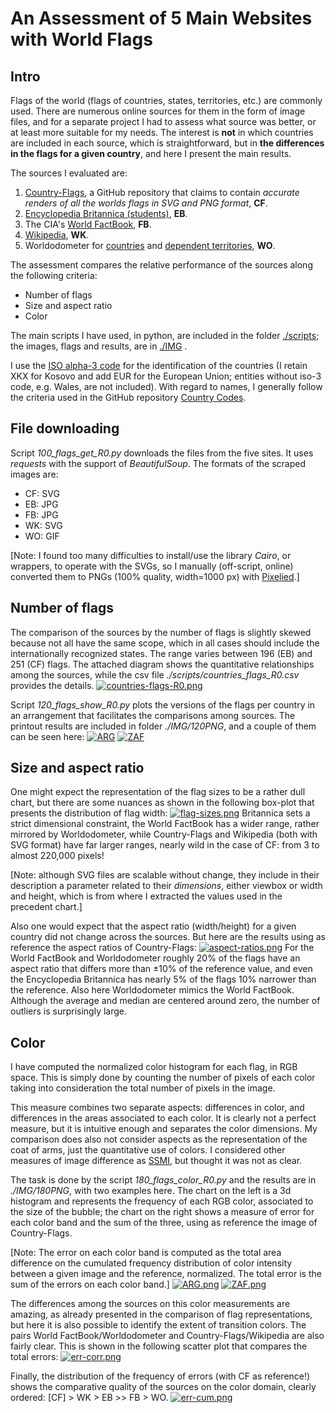# An Assessment of 5 Main Websites with World Flags

## Intro
Flags of the world (flags of countries, states, territories, etc.) are commonly used. There are numerous online sources for them in the form of image files, and for a separate project I had to assess what source was better, or at least more suitable for my needs. The interest is **not** in which countries are included in each source, which is straightforward, but in **the differences in the flags for a given country**, and here I present the main results.

The sources I evaluated are:
1. [Country-Flags](https://github.com/hampusborgos/country-flags), a GitHub repository that claims to contain *accurate renders of all the worlds flags in SVG and PNG format*, **CF**.
2. [Encyclopedia Britannica (students)](https://kids.britannica.com/students/article/flags-of-the-world/274335), **EB**.
3. The CIA's [World FactBook](https://www.cia.gov/the-world-factbook/references/flags-of-the-world/), **FB**.
4. [Wikipedia](https://en.m.wikipedia.org/wiki/List_of_national_flags_of_sovereign_states), **WK**.
5. Worldodometer for [countries](https://www.worldometers.info/geography/flags-of-the-world/) and [dependent territories](https://www.worldometers.info/geography/flags-of-dependent-territories/), **WO**.


The assessment compares the relative performance of the sources along the following criteria:
 - Number of flags
 - Size and aspect ratio
 - Color

The main scripts I have used, in python, are included in the folder [./scripts](https://github.com/Rigonz/assessment-of-sites-with-world-flags/tree/main/scripts); the images, flags and results, are in [./IMG](https://github.com/Rigonz/assessment-of-sites-with-world-flags/tree/main/IMG) .

I use the [ISO alpha-3 code](https://en.wikipedia.org/wiki/ISO_3166-1_alpha-3) for the identification of the countries (I retain XKX for Kosovo and add EUR for the European Union; entities without iso-3 code, e.g. Wales, are not included). With regard to names, I generally follow the criteria used in the GitHub repository [Country Codes](https://github.com/datasets/country-codes).

## File downloading
Script *100_flags_get_R0.py* downloads the files from the five sites. It uses *requests* with the support of *BeautifulSoup*.
The formats of the scraped images are:
- CF: SVG
- EB: JPG
- FB: JPG
- WK: SVG
- WO: GIF

[Note: I found too many difficulties to install/use the library *Cairo*, or wrappers, to operate with the SVGs, so I manually (off-script, online) converted them to PNGs (100% quality, width=1000 px) with [Pixelied](https://pixelied.com/convert/svg-converter/svg-to-png).]
 
## Number of flags
The comparison of the sources by the number of flags is slightly skewed because not all have the same scope, which in all cases should include the internationally recognized states. The range varies between 196 (EB) and 251 (CF) flags.
The attached diagram shows the quantitative relationships among the sources, while the csv file *./scripts/countries_flags_R0.csv* provides the details.
[![countries-flags-R0.png](https://i.postimg.cc/sxhc73JW/countries-flags-R0.png)](https://postimg.cc/p5Pztb4V)

Script *120_flags_show_R0.py* plots the versions of the flags per country in an arrangement that facilitates the comparisons among sources. The printout results are included in folder *./IMG/120PNG*, and a couple of them can be seen here:
[![ARG](https://i.postimg.cc/kM8zXHK3/ARG.png)](https://postimg.cc/QV80f0f0)
[![ZAF](https://i.postimg.cc/7YkcCNnC/ZAF.png)](https://postimg.cc/grg4Q85d)

## Size and aspect ratio
One might expect the representation of the flag sizes to be a rather dull chart, but there are some nuances as shown in the following box-plot that presents the distribution of flag width:
[![flag-sizes.png](https://i.postimg.cc/C1vtmMD6/flag-sizes.png)](https://postimg.cc/vgV3ms0W)
Britannica sets a strict dimensional constraint, the World FactBook has a wider range, rather mirrored by Worldodometer, while Country-Flags and Wikipedia (both with SVG format) have far larger ranges, nearly wild in the case of CF: from 3 to almost 220,000 pixels!

[Note: although SVG files are scalable without change, they include in their description a parameter related to their *dimensions*, either viewbox or width and height, which is from where I extracted the values used in the precedent chart.]

Also one would expect that the aspect ratio (width/height) for a given country did not change across the sources. But here are the results using as reference the aspect ratios of Country-Flags:
[![aspect-ratios.png](https://i.postimg.cc/JhwCwhsy/aspect-ratios.png)](https://postimg.cc/qNG5y4X0)
For the World FactBook and Worldodometer roughly 20% of the flags have an aspect ratio that differs more than ±10% of the reference value, and even the Encyclopedia Britannica has nearly 5% of the flags 10% narrower than the reference. Also here Worldodometer mimics the World FactBook.
Although the average and median are centered around zero, the number of outliers is surprisingly large.

## Color
I have computed the normalized color histogram for each flag, in RGB space. This is simply done by counting the number of pixels of each color taking into consideration the total number of pixels in the image. 

This measure combines two separate aspects: differences in color, and differences in the areas associated to each color. It is clearly not a perfect measure, but it is intuitive enough and separates the color dimensions. My comparison does also not consider aspects as the representation of the coat of arms, just the quantitative use of colors. I considered other measures of image difference as [SSMI](https://en.wikipedia.org/wiki/Structural_similarity_index_measure), but thought it was not as clear.

The task is done by the script *180_flags_color_R0.py* and the results are in *./IMG/180PNG*, with two examples here. The chart on the left is a 3d histogram and represents the frequency of each RGB color, associated to the size of the bubble; the chart on the right shows a measure of error for each color band and the sum of the three, using as reference the image of Country-Flags. 

[Note: The error on each color band is computed as the total area difference on the cumulated frequency distribution of color intensity between a given image and the reference, normalized. The total error is the sum of the errors on each color band.]
[![ARG.png](https://i.postimg.cc/0jr3tK96/ARG.png)](https://postimg.cc/ZvtVnRBZ)
[![ZAF.png](https://i.postimg.cc/fyFP1Wb8/ZAF.png)](https://postimg.cc/wRXFmpLN)

The differences among the sources on this color measurements are amazing, as already presented in the comparison of flag representations, but here it is also possible to identify the extent of transition colors. The pairs  World FactBook/Worldodometer and  Country-Flags/Wikipedia are also fairly clear.
This is shown in the following scatter plot that compares the total errors:
[![err-corr.png](https://i.postimg.cc/K8hqTH33/err-corr.png)](https://postimg.cc/PPKQsK4d)

Finally, the distribution of the frequency of errors (with CF as reference!) shows the comparative quality of the sources on the color domain, clearly ordered: [CF] > WK > EB >> FB > WO.
[![err-cum.png](https://i.postimg.cc/MKS3MLQM/err-cum.png)](https://postimg.cc/t7BN82Dp)


